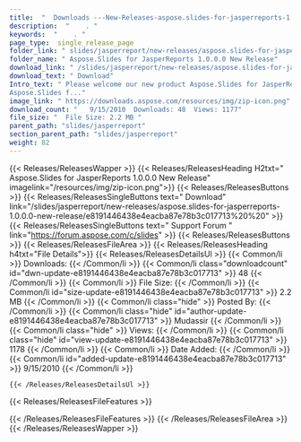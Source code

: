```yaml
---
title:  "  Downloads ---New-Releases-aspose.slides-for-jasperreports-1.0.0.0-new-release . " 
description:  "    . " 
keywords:  "    . " 
page_type:  single_release_page
folder_link: " slides/jasperreport/new-releases/aspose.slides-for-jasperreports-1.0.0.0-new-release/"
folder_name: " Aspose.Slides for JasperReports 1.0.0.0 New Release"
download_link: " /slides/jasperreport/new-releases/aspose.slides-for-jasperreports-1.0.0.0-new-release/e8191446438e4eacba87e78b3c017713"
download_text: " Download"
Intro_text: " Please welcome our new product Aspose.Slides for JasperReports!
Aspose.Slides f..."
image_link: " https://downloads.aspose.com/resources/img/zip-icon.png"
download_count: "   9/15/2010  Downloads: 48  Views: 1177"
file_size: "  File Size: 2.2 MB "
parent_path: "slides/jasperreport"
section_parent_path: "slides/jasperreport"
weight: 82 
---
```


{{< Releases/ReleasesWapper >}}
  {{< Releases/ReleasesHeading H2txt=" Aspose.Slides for JasperReports 1.0.0.0 New Release" imagelink="/resources/img/zip-icon.png">}}
  {{< Releases/ReleasesButtons >}}
    {{< Releases/ReleasesSingleButtons text=" Download" link="/slides/jasperreport/new-releases/aspose.slides-for-jasperreports-1.0.0.0-new-release/e8191446438e4eacba87e78b3c017713%20%20" >}}
    {{< Releases/ReleasesSingleButtons text=" Support Forum " link="https://forum.aspose.com/c/slides" >}}
  {{< Releases/ReleasesButtons >}}
  {{< Releases/ReleasesFileArea >}}
    {{< Releases/ReleasesHeading h4txt="File Details">}}
    {{< Releases/ReleasesDetailsUl >}}
            {{< Common/li  >}} Downloads: {{< /Common/li >}} 
      {{< Common/li class="downloadcount" id="dwn-update-e8191446438e4eacba87e78b3c017713" >}} 48 {{< /Common/li >}} 
      {{< Common/li  >}} File Size: {{< /Common/li >}} 
      {{< Common/li id="size-update-e8191446438e4eacba87e78b3c017713" >}} 2.2 MB {{< /Common/li >}} 
      {{< Common/li  class="hide" >}} Posted By: {{< /Common/li >}} 
      {{< Common/li class="hide" id="author-update-e8191446438e4eacba87e78b3c017713" >}} Mudassir {{< /Common/li >}} 
      {{< Common/li class="hide"  >}} Views: {{< /Common/li >}} 
      {{< Common/li class="hide" id="view-update-e8191446438e4eacba87e78b3c017713" >}} 1178 {{< /Common/li >}} 
      {{< Common/li  >}} Date Added: {{< /Common/li >}} 
      {{< Common/li id="added-update-e8191446438e4eacba87e78b3c017713" >}} 9/15/2010 {{< /Common/li >}} 

    {{< /Releases/ReleasesDetailsUl >}}

  {{< Releases/ReleasesFileFeatures >}}
      
  {{< /Releases/ReleasesFileFeatures >}}
 {{< /Releases/ReleasesFileArea >}}
{{< /Releases/ReleasesWapper >}}


